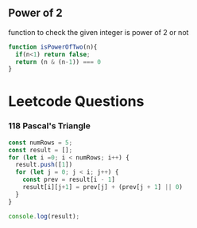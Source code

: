 ## Power of 2
function to check the given integer is power of 2 or not

```js
function isPowerOfTwo(n){
  if(n<1) return false;
  return (n & (n-1)) === 0
}
```

# Leetcode Questions

### 118 Pascal's Triangle

```js
const numRows = 5;
const result = [];
for (let i =0; i < numRows; i++) {
  result.push([1])
  for (let j = 0; j < i; j++) {
    const prev = result[i - 1]
    result[i][j+1] = prev[j] + (prev[j + 1] || 0)
  }
}

console.log(result);
```